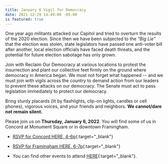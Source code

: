 ```yaml
---
title: January 6 Vigil for Democracy
date: 2021-12-29 14:49:00 -05:00
is featured: true
---
```


One year ago militants attacked our Capitol and tried to overturn the results of the 2020 election. Since then we have been subjected to the *“Big Lie”* that the election was stolen, state legislators have passed one anti-voter bill after another, local election officials have faced death threats, and the potential for future election sabotage has only grown.

Join with Reclaim Our Democracy at various locations to protest the insurrection and plant our collective feet firmly on the ground where democracy in America began. We must not forget what happened -- and we must join with vigils across the country to demand action from our leaders to prevent these attacks on our democracy. The Senate must act to pass legislation immediately to protect our democracy.

Bring sturdy placards (lit by flashlights, clip-on lights, candles or cell phones), vigorous voices, and your friends and neighbors. **We cannot/dare not remain silent.**

Please join us on **Thursday, January 6, 2022**. You will find some of us in Concord at Monument Square or in downtown Framingham.

* [RSVP for Concord HERE, 4-6p](https://actionnetwork.org/events/standout-for-democracy?source=ind_acton&link_id=5&can_id=e6d2acc4caefcf56370045422ce4bbb6&email_referrer=email_1395122&email_subject=indivisible-acton-area-dec-28-newsletter){:target="_blank"} 

* [RSVP for Framingham HERE, 6-7p](https://www.mobilize.us/democracyvigils/event/430756/?link_id=6&can_id=e6d2acc4caefcf56370045422ce4bbb6&source=email-indivisible-acton-area-dec-28-newsletter&email_referrer=email_1395122&email_subject=indivisible-acton-area-dec-28-newsletter){:target="_blank"}

* You can find other events to attend [HERE](https://www.mobilize.us/dfadcoalition/?date=2022-01-06T05%3A00%3A00.000Z&org_ids=7229){:target="_blank"}. 

